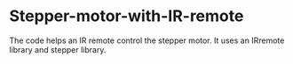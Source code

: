 # Stepper-motor-with-IR-remote
The code helps an IR remote control the stepper motor. It uses an IRremote library and stepper library.
